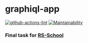# graphiql-app

[![github-actions-lint](https://github.com/YazykovaDaria/graphiql-app/actions/workflows/graphigl-CI.yml/badge.svg)](https://github.com/YazykovaDaria/graphiql-app/actions)
[![Maintainability](https://api.codeclimate.com/v1/badges/5f5b38d6ad54077230a3/maintainability)](https://codeclimate.com/github/YazykovaDaria/graphiql-app/maintainability)

### Final task for  [RS-School](https://rs.school/react/)

